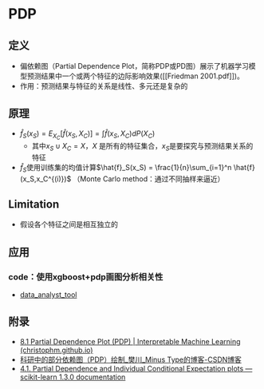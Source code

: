 # PDP

## 定义

- 偏依赖图（Partial Dependence Plot，简称PDP或PD图）展示了机器学习模型预测结果中一个或两个特征的边际影响效果([[Friedman 2001.pdf]])。
- 作用：预测结果与特征的关系是线性、多元还是复杂的
## 原理
+ $\hat{f}_S(x_S) = E_{X_C}[\hat{f}(x_S,X_C)] = \int \hat{f}(x_S,X_C)dP(X_C)$ 
	+ 其中$x_S \cup X_C = X$，$X$ 是所有的特征集合，$x_S$是要探究与预测结果关系的特征
+ $\hat{f}_S$使用训练集的均值计算$\hat{f}_S(x_S) = \frac{1}{n}\sum_{i=1}^n \hat{f}(x_S,x_C^{(i)})$ （Monte Carlo method：通过不同抽样来逼近）
## Limitation

+ 假设各个特征之间是相互独立的

## 应用
### code：使用xgboost+pdp画图分析相关性

+ [data_analyst_tool](https://github.com/akasiro/data_analyst_tool.git)
## 附录

- [8.1 Partial Dependence Plot (PDP) | Interpretable Machine Learning (christophm.github.io)](https://christophm.github.io/interpretable-ml-book/pdp.html)
- [科研中的部分依赖图（PDP）绘制_樊川_Minus Type的博客-CSDN博客](https://blog.csdn.net/boycetoon29/article/details/117658130)
- [4.1. Partial Dependence and Individual Conditional Expectation plots — scikit-learn 1.3.0 documentation](https://scikit-learn.org/stable/modules/partial_dependence.html)